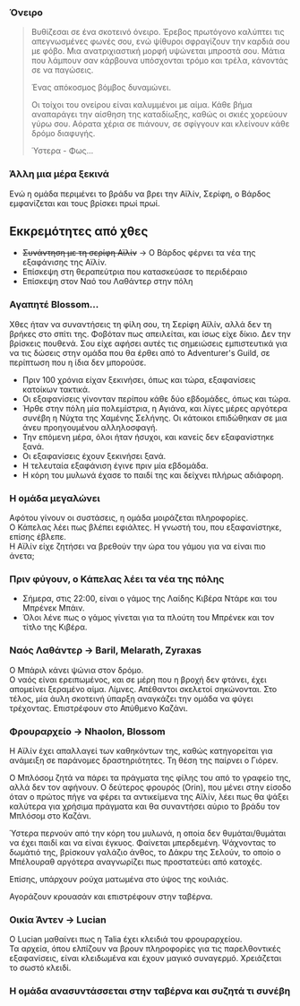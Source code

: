 ### Όνειρο

> Βυθίζεσαι σε ένα σκοτεινό όνειρο. Έρεβος πρωτόγονο καλύπτει τις απεγνωσμένες φωνές σου, ενώ ψίθυροι σφραγίζουν την καρδιά σου με φόβο. Μια ανατριχιαστική μορφή υψώνεται μπροστά σου. Μάτια που λάμπουν σαν κάρβουνα υπόσχονται τρόμο και τρέλα, κάνοντάς σε να παγώσεις.
> 
> Ένας απόκοσμος βόμβος δυναμώνει.
> 
> Οι τοίχοι του ονείρου είναι καλυμμένοι με αίμα. Κάθε βήμα αναπαράγει την αίσθηση της καταδίωξης, καθώς οι σκιές χορεύουν γύρω σου. Αόρατα χέρια σε πιάνουν, σε σφίγγουν και κλείνουν κάθε δρόμο διαφυγής.
> 
> Ύστερα - Φως...

### Άλλη μια μέρα ξεκινά

Ενώ η ομάδα περιμένει το βράδυ να βρει την Αϊλίν, Σερίφη, ο Βάρδος εμφανίζεται και τους βρίσκει πρωί πρωί.

## Εκκρεμότητες από χθες

- ~~Συνάντηση με τη σερίφη Αϊλίν~~ → Ο Βάρδος φέρνει τα νέα της εξαφάνισης της Αϊλίν.
- Επίσκεψη στη θεραπεύτρια που κατασκεύασε το περιδέραιο
- Επίσκεψη στον Ναό του Λαθάντερ στην πόλη

### Αγαπητέ Blossom...

Χθες ήταν να συναντήσεις τη φίλη σου, τη Σερίφη Αϊλίν, αλλά δεν τη βρήκες στο σπίτι της. Φοβόταν πως απειλείται, και ίσως είχε δίκιο. Δεν την βρίσκεις πουθενά. Σου είχε αφήσει αυτές τις σημειώσεις εμπιστευτικά για να τις δώσεις στην ομάδα που θα έρθει από το Adventurer's Guild, σε περίπτωση που η ίδια δεν μπορούσε.

- Πριν 100 χρόνια είχαν ξεκινήσει, όπως και τώρα, εξαφανίσεις κατοίκων τακτικά.
- Οι εξαφανίσεις γίνονταν περίπου κάθε δύο εβδομάδες, όπως και τώρα.
- Ήρθε στην πόλη μία πολεμίστρια, η Αγιάνα, και λίγες μέρες αργότερα συνέβη η Νύχτα της Χαμένης Σελήνης. Οι κάτοικοι επιδώθηκαν σε μια άνευ προηγουμένου αλληλοσφαγή.
- Την επόμενη μέρα, όλοι ήταν ήσυχοι, και κανείς δεν εξαφανίστηκε ξανά.
- Οι εξαφανίσεις έχουν ξεκινήσει ξανά.
- Η τελευταία εξαφάνιση έγινε πριν μία εβδομάδα.
- Η κόρη του μυλωνά έχασε το παιδί της και δείχνει πλήρως αδιάφορη.

### Η ομάδα μεγαλώνει

Αφότου γίνουν οι συστάσεις, η ομάδα μοιράζεται πληροφορίες.  
Ο Κάπελας λέει πως βλέπει εφιάλτες. Η γνωστή του, που εξαφανίστηκε, επίσης έβλεπε.  
Η Αϊλίν είχε ζητήσει να βρεθούν την ώρα του γάμου για να είναι πιο άνετα;

### Πριν φύγουν, ο Κάπελας λέει τα νέα της πόλης

- Σήμερα, στις 22:00, είναι ο γάμος της Λαίδης Κιβέρα Ντάρε και του Μπρένεκ Μπάιν.
- Όλοι λένε πως ο γάμος γίνεται για τα πλούτη του Μπρένεκ και τον τίτλο της Κιβέρα.

### Ναός Λαθάντερ → Baril, Melarath, Zyraxas

Ο Μπάριλ κάνει ψώνια στον δρόμο.  
Ο ναός είναι ερειπωμένος, και σε μέρη που η βροχή δεν φτάνει, έχει απομείνει ξεραμένο αίμα. Λίμνες. Απέθαντοι σκελετοί σηκώνονται. Στο τέλος, μία άυλη σκοτεινή ύπαρξη αναγκάζει την ομάδα να φύγει τρέχοντας. Επιστρέφουν στο Απύθμενο Καζάνι.

### Φρουραρχείο → Nhaolon, Blossom

Η Αϊλίν έχει απαλλαγεί των καθηκόντων της, καθώς κατηγορείται για ανάμειξη σε παράνομες δραστηριότητες. Τη θέση της παίρνει ο Γιόρεν.

Ο Μπλόσομ ζητά να πάρει τα πράγματα της φίλης του από το γραφείο της, αλλά δεν τον αφήνουν. Ο δεύτερος φρουρός (Orin), που μένει στην είσοδο όταν ο πρώτος πήγε να φέρει τα αντικείμενα της Αϊλίν, λέει πως θα ψάξει καλύτερα για χρήσιμα πράγματα και θα συναντήσει αύριο το βράδυ τον Μπλόσομ στο Καζάνι.

Ύστερα περνούν από την κόρη του μυλωνά, η οποία δεν θυμάται/θυμάται να έχει παιδί και να είναι έγκυος. Φαίνεται μπερδεμένη. Ψάχνοντας το δωμάτιό της, βρίσκουν γαλάζιο άνθος, το Δάκρυ της Σελούν, το οποίο ο Μπέλουραθ αργότερα αναγνωρίζει πως προστατεύει από κατοχές.

Επίσης, υπάρχουν ρούχα ματωμένα στο ύψος της κοιλιάς.

Αγοράζουν κρουασάν και επιστρέφουν στην ταβέρνα.

### Οικία Άντεν → Lucian

Ο Lucian μαθαίνει πως η Talia έχει κλειδιά του φρουραρχείου.  
Τα αρχεία, όπου ελπίζουν να βρουν πληροφορίες για τις παρελθοντικές εξαφανίσεις, είναι κλειδωμένα και έχουν μαγικό συναγερμό. Χρειάζεται το σωστό κλειδί.

### Η ομάδα ανασυντάσσεται στην ταβέρνα και συζητά τι συνέβη


